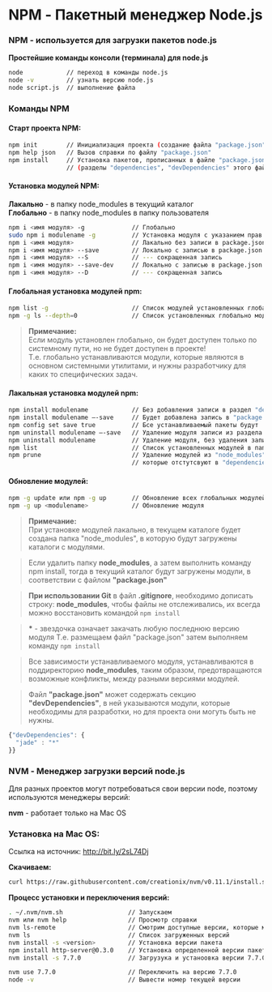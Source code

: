 
# NPM - Пакетный менеджер Node.js

### NPM - используется для загрузки пакетов node.js

**Простейшие команды консоли (терминала) для node.js**   

```sh
node            // переход в команды node.js   
node -v         // узнать версию node.js   
node script.js  // выполнение файла   
```

### Команды NPM   
 
#### Старт проекта NPM: 
```sh
npm init        // Инициализация проекта (создание файла "package.json")
npm help json   // Вызов справки по файлу "package.json"    
npm install     // Установка пакетов, прописанных в файле "package.json"
                // (разделы "dependencies", "devDependencies" этого файла)
```

#### Установка модулей NPM:
**Лакально**    - в папку node_modules в текущий каталог    
**Глобально**   - в папку node_modules в папку пользователя  

```sh 
npm i <имя модуля> -g             // Глобально  
sudo npm i modulename -g          // Установка модуля с указанием прав (sudo)  
npm i <имя модуля>                // Лакально без записи в package.json   
npm i <имя модуля> --save         // Локально с записью в package.json (dependencies)   
npm i <имя модуля> --S            // --- сокращенная запись   
npm i <имя модуля> --save-dev     // Локально с записью в package.json (devDependencies)   
npm i <имя модуля> --D            // --- сокращенная запись   
```

#### Глобальная установка модулей npm:  

```sh
npm list -g                       // Список модулей установленных глобально    
npm -g ls --depth=0               // Список установленных глобально модулей с учетом уровней вложенности   
```

> **Примечание:**      
Если модуль установлен глобально, он будет доступен только по системному пути, но не будет доступен в проекте!    
> Т.е. глобально устанавливаются модули, которые являются в основном системными утилитами, и нужны разработчику для каких то специфических задач.

#### Лакальная установка модулей npm:   

```sh
npm install modulename            // Без добавления записи в раздел "dependencies" файла "package.json" 
npm install modulename —-save     // Будет добавлена запись в "package.json", в раздел "dependencies"   
npm config set save true          // Бсе устанавливаемый пакеты будут  прописываться в "package.json"
npm uninstall modulename —-save   // Удаление модуля записи из раздела "dependencies"  
npm uninstall modulename          // Удаление модуля, без удаления записи в  "dependencies" 
npm list                          // Список установленных модулей в папку "node_modules" текущего проекта 
npm prune                         // Удаление модулей из "node_modules" проекта, 
                                  // которые отстутсвуют в "dependencies" 
```

#### Обновление модулей:    
```sh
npm -g update или npm -g up       // Обновление всех глобальных модулей
npm -g up <modulename>            // Обновление модуля
```

> **Примечание:**   
При установке модулей лакально, в текущем каталоге будет создана папка "node_modules", в которую будут загружены каталоги с модулями.

> Если удалить папку **node_modules**, а затем выполнить команду npm install,
тогда в текущий каталог будут загружены модули, в соответствии с файлом **"package.json"**   

> **При использовании Git** в файл **.gitignore**, необходимо дописать строку: **node_modules**, чтобы файлы не отслеживались, их всегда можно восстановить командой `npm install`

> **\*** - звездочка означает закачать любую последнюю версию модуля
Т.е. размещаем файл "package.json" затем выполняем команду `npm install`  

> Все зависимости устанавливаемого модуля, устанавливаются в поддиректорию **node_modules**, таким образом, предотвращаются возможные конфликты, между разными версиями модулей.

> Файл **"package.json"** может содержать секцию **"devDependencies"**, в ней указываются модули, которые необходимы для разработки, но для проекта они могуть быть не нужны.

```javascript 
{"devDependencies": {
  "jade" : "*"
}}
```


### NVM - Менеджер загрузки версий node.js

Для разных проектов могут потребоваться свои версии node, поэтому используются менеджеры версий:
  
**nvm** - работает только на Mac OS 

### Установка на Mac OS: 
Ссылка на источник: http://bit.ly/2sL74Dj

**Скачиваем:** 
```sh  
curl https://raw.githubusercontent.com/creationix/nvm/v0.11.1/install.sh | bash
```

**Процесс установки и переключения версий:**
```sh 
. ~/.nvm/nvm.sh                  // Запускаем   
nvm или nvm help                 // Просмотр справки   
nvm ls-remote                    // Смотрим доступные версии, которые можно загрузить  
nvm ls                           // Список загруженных версий  
nvm install -s <version>         // Установка версии пакета    
npm install http-server@0.3.0    // Установка определенной версии пакета  
nvm install -s 7.7.0             // Загрузука и устаноовка версии 7.7.0  

nvm use 7.7.0                    // Переключить на версию 7.7.0
node -v                          // Вывести номер текущей версии  
```




